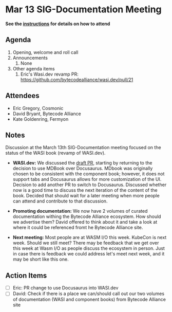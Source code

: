 # Mar 13 SIG-Documentation Meeting

**See the [instructions](../README.md) for details on how to attend**

## Agenda

1. Opening, welcome and roll call
2. Announcements
    1. None
3. Other agenda items
    1. Eric's Wasi.dev revamp PR: https://github.com/bytecodealliance/wasi.dev/pull/21

## Attendees

* Eric Gregory, Cosmonic
* David Bryant, Bytecode Alliance
* Kate Goldenring, Fermyon

## Notes

Discussion at the March 13th SIG-Documentation meeting focused on the status of the WASI book (revamp of WASI.dev).

* **WASI.dev:** We discussed the [draft PR](https://github.com/bytecodealliance/wasi.dev/pull/21), starting by returning to the decision to use MDBook over Docusaurus. MDbook was originally chosen to be consistent with the component book; however, it does not support tabs and Docusaurus allows for more customization of the UI. Decision to add another PR to switch to Docusaurus. Discussed whether now is a good time to discuss the next iteration of the content of the book. Decided that should wait for a later meeting when more people can attend and contribute to that discussion.

* **Promoting documentation:** We now have 2 volumes of curated documentation withing the Bytecode Alliance ecosystem. How should we advertise them? David offered to think about it and take a look at where it could be referenced fromt he Bytecode Alliance site.
  
* **Next meeting:** Most people are at WASM I/O this week. KubeCon is next week. Should we still meet? There may be feedback that we get over this week at Wasm I/O as people discuss the ecosystem in person. Just in case there is feedback we could address let's meet next week, and it may be short like this one.

## Action Items

* [ ] Eric: PR change to use Docusaurus into WASI.dev
* [ ] David: Check if there is a place we can/should call out our two volumes of documentation (WASI and component books) from Bytecode Alliance site
